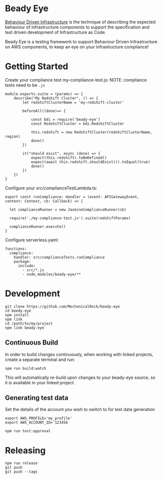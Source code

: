 # Beady Eye

[Behaviour Driven Infrastructure](https://mechanicalrock.github.io/bdd/devops/2016/12/21/introducing-infrastructure-mapping.html) is the technique of describing the expected behaviour of infrastructure components to support the specification and test driven development of Infrastructure as Code.

Beady Eye is a testing framework to support Behaviour Driven Infrastructure on AWS components, to keep an eye on your infrastructure compliance!

# Getting Started

Create your compliance test my-compliance-test.js:
NOTE: compliance tests need to be `.js`
```
module.exports.suite = (params) => {
    describe("My Redshift Cluster", () => {
        let redshiftClusterName = 'my-redshift-cluster'

        beforeAll((done)=> {
        
            const bdi = require('beady-eye')
            const RedshiftCluster = bdi.RedshiftCluster
            
            this.redshift = new RedshiftCluster(redshiftClusterName, region)
            done()
        })

        it("should exist", async (done) => {
            expect(this.redshift).toBeDefined()
            expect(await this.redshift.shouldExist()).toEqual(true)
            done()
        })
    })
}
```

Configure your src/complianceTestLambda.ts:
```
export const runCompliance: Handler = (event: APIGatewayEvent, context: Context, cb: Callback) => {

  let complianceRunner = new JasmineComplianceRunner(cb)  

  require('./my-compliance-test.js').suite(redshiftParams)

  complianceRunner.execute()
}
```

Configure serverless.yaml:
```
functions:
  compliance:
    handler: src/complianceTests.runCompliance
    package:
      include:
        - src/*.js
        - node_modules/beady-eye/**
```

# Development

```
git clone https://github.com/MechanicalRock/beady-eye
cd beedy-eye
npm install
npm link
cd /path/to/my/project
npm link beady-eye
```

## Continuous Build
In order to build changes continuously, when working with linked projects, create a separate terminal and run:

`npm run build:watch`

This will automatically re-build upon changes to your beady-eye source, so it is available in your linked project.

## Generating test data
Set the details of the account you wish to switch to for test data generation
```
export AWS_PROFILE='my_profile'
export AWS_ACCOUNT_ID='123456
```

```
npm run test:approval
```

# Releasing
```
npm run release
git push
git push --tags
```